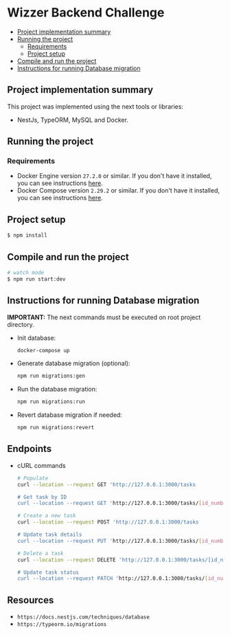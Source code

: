 # Wizzer Backend Challenge

- [Project implementation summary](#project-implementation-summary)
- [Running the project](#running-the-project)
  - [Requirements](#requirements)
  - [Project setup](#project-setup)
- [Compile and run the project](#compile-and-run-the-project)
- [Instructions for running Database migration](#instructions-for-running-database-migration)


## Project implementation summary

This project was implemented using the next tools or libraries:

- NestJs, TypeORM, MySQL and Docker.


## Running the project 

### Requirements

- Docker Engine version `27.2.0` or similar. If you don't have it installed, you can see instructions [here](https://docs.docker.com/engine/install/).
- Docker Compose version `2.29.2` or similar. If you don't have it installed, you can see instructions [here](https://docs.docker.com/compose/install/).

## Project setup

```bash
$ npm install
```

## Compile and run the project

```bash
# watch mode
$ npm run start:dev
```

## Instructions for running Database migration

**IMPORTANT:** The next commands must be executed on root project directory.

- Init database:

    ```bash
    docker-compose up
    ```

- Generate database migration (optional):

    ```bash
    npm run migrations:gen
    ```
    
- Run the database migration:

    ```bash
    npm run migrations:run
    ```

- Revert database migration if needed:

    ```bash
    npm run migrations:revert
    ```

## Endpoints
- cURL commands
  
  ```bash
  # Populate
  curl --location --request GET 'http://127.0.0.1:3000/tasks

  # Get task by ID
  curl --location --request GET 'http://127.0.0.1:3000/tasks/[id_number]

  # Create a new task
  curl --location --request POST 'http://127.0.0.1:3000/tasks

  # Update task details
  curl --location --request PUT 'http://127.0.0.1:3000/tasks/[id_number]

  # Delete a task
  curl --location --request DELETE 'http://127.0.0.1:3000/tasks/[id_number]

  # Update task status
  curl --location --request PATCH 'http://127.0.0.1:3000/tasks/[id_number]
  ```

  


## Resources

- `https://docs.nestjs.com/techniques/database`
- `https://typeorm.io/migrations`
